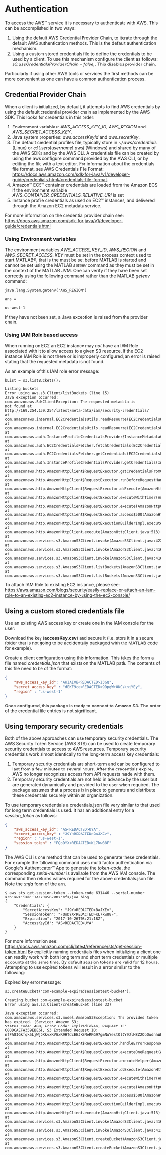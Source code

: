 # Authentication

To access the AWS™ service it is necessary to authenticate with AWS. This can be accomplished in two ways:
1. Using the default AWS Credential Provider Chain, to iterate through the default AWS authentication methods. This is the default authentication mechanism.
2. Using a custom stored credentials file to define the credentials to be used by a client. To use this mechanism configure the client as follows: *s3.useCredentialsProviderChain = false;*. This disables provider chain.

Particularly if using other AWS tools or services the first methods can be more convenient as one can have a common authentication process.

## Credential Provider Chain
When a client is initialized, by default, it attempts to find AWS credentials by using the default credential provider chain as implemented by the AWS SDK. This looks for credentials in this order:

1. Environment variables: *AWS_ACCESS_KEY_ID*, *AWS_REGION* and *AWS_SECRET_ACCESS_KEY*.
2. Java system properties: *aws.accessKeyId* and *aws.secretKey*.
3. The default credential profiles file, typically store in *~/.aws/credentials* (Linux) or *c:\\Users\\username\\.aws\\* (Windows) and shared by many of the AWS SDKs and by the AWS CLI. A credentials file can be created by using the aws configure command provided by the AWS CLI, or by editing the file with a text editor. For information about the credentials file format, see AWS Credentials File Format: <https://docs.aws.amazon.com/sdk-for-java/v1/developer-guide/credentials.html#credentials-file-format>.
4. Amazon™ ECS™ container credentials are loaded from the Amazon ECS if the environment variable *AWS_CONTAINER_CREDENTIALS_RELATIVE_URI* is set.
5. Instance profile credentials as used on EC2™ instances, and delivered through the Amazon EC2 metadata service.

For more information on the credential provider chain see: <https://docs.aws.amazon.com/sdk-for-java/v1/developer-guide/credentials.html>

### Using Environment variables
The environment variables *AWS_ACCESS_KEY_ID*, *AWS_REGION* and *AWS_SECRET_ACCESS_KEY* must be set in the process context used to start MATLAB®, that is the must be set before MATLAB is started and cannot be set using the MATLAB *setenv* command as they must be set in the context of the MATLAB JVM. One can verify if they have been set correctly using the following command rather than the MATLAB *getenv* command:
```
java.lang.System.getenv('AWS_REGION')

ans =

us-west-1
```
If they have not been set, a Java exception is raised from the provider chain.

### Using IAM Role based access
When running on EC2 an EC2 instance may *not* have an IAM Role associated with it to allow access to a given S3 resource. If the EC2 instance IAM Role is not there or is improperly configured, an error is raised stating that the requested metadata is not found.

As an example of this IAM role error message:
```
bList = s3.listBuckets();

Listing buckets
Error using aws.s3.Client/listBuckets (line 15)
Java exception occurred:
com.amazonaws.SdkClientException: The requested metadata is
not found at
http://169.254.169.254/latest/meta-data/iam/security-credentials/
at com.amazonaws.internal.EC2CredentialsUtils.readResource(EC2CredentialsUtils.java:115)
at com.amazonaws.internal.EC2CredentialsUtils.readResource(EC2CredentialsUtils.java:77)
at com.amazonaws.auth.InstanceProfileCredentialsProvider$InstanceMetadataCredentialsEndpointProvider.getCredentialsEndpoint(InstanceProfileCredentialsProvider.java:156)
at com.amazonaws.auth.EC2CredentialsFetcher.fetchCredentials(EC2CredentialsFetcher.java:121)
at com.amazonaws.auth.EC2CredentialsFetcher.getCredentials(EC2CredentialsFetcher.java:82)
at com.amazonaws.auth.InstanceProfileCredentialsProvider.getCredentials(InstanceProfileCredentialsProvider.java:141)
at com.amazonaws.http.AmazonHttpClient$RequestExecutor.getCredentialsFromContext(AmazonHttpClient.java:1119)
at com.amazonaws.http.AmazonHttpClient$RequestExecutor.runBeforeRequestHandlers(AmazonHttpClient.java:759)
at com.amazonaws.http.AmazonHttpClient$RequestExecutor.doExecute(AmazonHttpClient.java:723)
at com.amazonaws.http.AmazonHttpClient$RequestExecutor.executeWithTimer(AmazonHttpClient.java:716)
at com.amazonaws.http.AmazonHttpClient$RequestExecutor.execute(AmazonHttpClient.java:699)
at com.amazonaws.http.AmazonHttpClient$RequestExecutor.access$500(AmazonHttpClient.java:667)
at com.amazonaws.http.AmazonHttpClient$RequestExecutionBuilderImpl.execute(AmazonHttpClient.java:649)
at com.amazonaws.http.AmazonHttpClient.execute(AmazonHttpClient.java:513)
at com.amazonaws.services.s3.AmazonS3Client.invoke(AmazonS3Client.java:4221)
at com.amazonaws.services.s3.AmazonS3Client.invoke(AmazonS3Client.java:4168)
at com.amazonaws.services.s3.AmazonS3Client.invoke(AmazonS3Client.java:4162)
at com.amazonaws.services.s3.AmazonS3Client.listBuckets(AmazonS3Client.java:914)
at com.amazonaws.services.s3.AmazonS3Client.listBuckets(AmazonS3Client.java:920)
```

To attach IAM Role to existing EC2 instance, please see: <https://aws.amazon.com/blogs/security/easily-replace-or-attach-an-iam-role-to-an-existing-ec2-instance-by-using-the-ec2-console/>

## Using a custom stored credentials file
Use an existing AWS access key or create one in the IAM console for the user:   

Download the key (**accessKey.csv**) and secure it (i.e. store it in a secure folder that is not going to be accidentally packaged with the MATLAB code for example).   

Create a client configuration using this information. This takes the form a file named *credentials.json* that
exists on the MATLAB path. The contents of this file need to be of the format:

```json
{
    "aws_access_key_id": "AKIAIVB<REDACTED>I3GQ",
    "secret_access_key" : "dEKF9ce<REDACTED>9DpgW+0KCzknjYEy",
    "region" : "us-west-1"
}
```
Once configured, this package is ready to connect to Amazon S3. The order of the credential file entries is not significant.


## Using temporary security credentials

Both of the above approaches can use temporary security credentials. The AWS Security Token Service (AWS STS) can be used to create temporary security credentials to access to AWS resources. Temporary security credentials work almost identically to the long-term access key credentials:

1. Temporary security credentials are short-term and can be configured to last from a few minutes to several hours. After the credentials expire, AWS no longer recognizes access from API requests made with them.
2. Temporary security credentials are not held in advance by the user but are generated dynamically and provided to the user when required. The package assumes that a process is in place to generate and distribute these credentials securely within an organization.

To use temporary credentials a credentials.json file very similar to that used for long term credentials is used. It has an additional entry for a *session_token* as follows:
```json
{
    "aws_access_key_id": "AS<REDACTED>UYA",
    "secret_access_key" : "J9Y<REDACTED>BaJXEv",
    "region" : "us-west-1",
    "session_token" : "FQoDYX<REDACTED>KL7kw88F"
}
```

The AWS CLI is one method that can be used to generate these credentials. For example the following command uses multi factor authentication via Google's Authenticator™ App to generate the *token-code*, the corresponding *serial-number* is available from the AWS IAM console. The command then returns values required for the above credentials.json file. Note the *:mfa* form of the arn.
```
$ aws sts get-session-token --token-code 631446 --serial-number arn:aws:iam::741234567802:mfa/joe.blog
{
    "Credentials": {
        "SecretAccessKey": "J9Y<REDACTED>BaJXEv",
        "SessionToken": "FQoDYX<REDACTED>KL7kw88F",
        "Expiration": "2017-10-26T08:21:18Z",
        "AccessKeyId": "AS<REDACTED>UYA"
    }
}
```
For more information see: <https://docs.aws.amazon.com/cli/latest/reference/sts/get-session-token.html> By explicitly naming credentials files when initializing a client one can readily work with both long term and short term credentials or multiple accounts at the same time. By default session tokens are valid for 12 hours. Attempting to use expired tokens will result in a error similar to the following:

Expired key error message:
```
s3.createBucket('com-example-expiredsessiontest-bucket');

Creating bucket com-example-expiredsessiontest-bucket
Error using aws.s3.Client/createBucket (line 33)

Java exception occurred:
com.amazonaws.services.s3.model.AmazonS3Exception: The provided token has expired. (Service: Amazon S3;
Status Code: 400; Error Code: ExpiredToken; Request ID: C80DCAEFA359EBE6), S3 Extended Request ID:
nfFA8IGkfqk5LjWjOXkvxKVGxR9HTdcEEJKENeRKG97gmNuYestOlCY9JlH8Z2QbOudnhWEM0d0=
at com.amazonaws.http.AmazonHttpClient$RequestExecutor.handleErrorResponse(AmazonHttpClient.java:1588)
at com.amazonaws.http.AmazonHttpClient$RequestExecutor.executeOneRequest(AmazonHttpClient.java:1258)
at com.amazonaws.http.AmazonHttpClient$RequestExecutor.executeHelper(AmazonHttpClient.java:1030)
at com.amazonaws.http.AmazonHttpClient$RequestExecutor.doExecute(AmazonHttpClient.java:742)
at com.amazonaws.http.AmazonHttpClient$RequestExecutor.executeWithTimer(AmazonHttpClient.java:716)
at com.amazonaws.http.AmazonHttpClient$RequestExecutor.execute(AmazonHttpClient.java:699)
at com.amazonaws.http.AmazonHttpClient$RequestExecutor.access$500(AmazonHttpClient.java:667)
at com.amazonaws.http.AmazonHttpClient$RequestExecutionBuilderImpl.execute(AmazonHttpClient.java:649)
at com.amazonaws.http.AmazonHttpClient.execute(AmazonHttpClient.java:513)
at com.amazonaws.services.s3.AmazonS3Client.invoke(AmazonS3Client.java:4169)
at com.amazonaws.services.s3.AmazonS3Client.invoke(AmazonS3Client.java:4116)
at com.amazonaws.services.s3.AmazonS3Client.createBucket(AmazonS3Client.java:1001)
at com.amazonaws.services.s3.AmazonS3Client.createBucket(AmazonS3Client.java:939)
```


[//]: #  (Copyright 2018 The MathWorks, Inc.)
